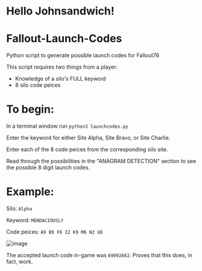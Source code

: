# Hello Johnsandwich!

# Fallout-Launch-Codes
Python script to generate possible launch codes for Fallout76

This script requires two things from a player:
  - Knowledge of a silo's FULL keyword
  - 8 silo code peices

# To begin:
In a terminal window run `python3 launchcodes.py`

Enter the keyword for either Site Alpha, Site Bravo, or Site Charlie.

Enter each of the 8 code peices from the corresponding silo site.

Read through the possibilities in the "ANAGRAM DETECTION" section to see the possible 8 digit launch codes.

# Example:
Silo: `Alpha`

Keyword: `MENDACIOUSLY`

Code peices: `A9 B9 F6 I2 K9 M6 N2 U6`

![image](https://github.com/Codex-Major/Fallout-Launch-Codes/assets/39181001/c5e0c022-8216-4ee4-9ab2-268132d973ce)

The accepted launch code in-game was `69992662`. Proves that this does, in fact, work.
